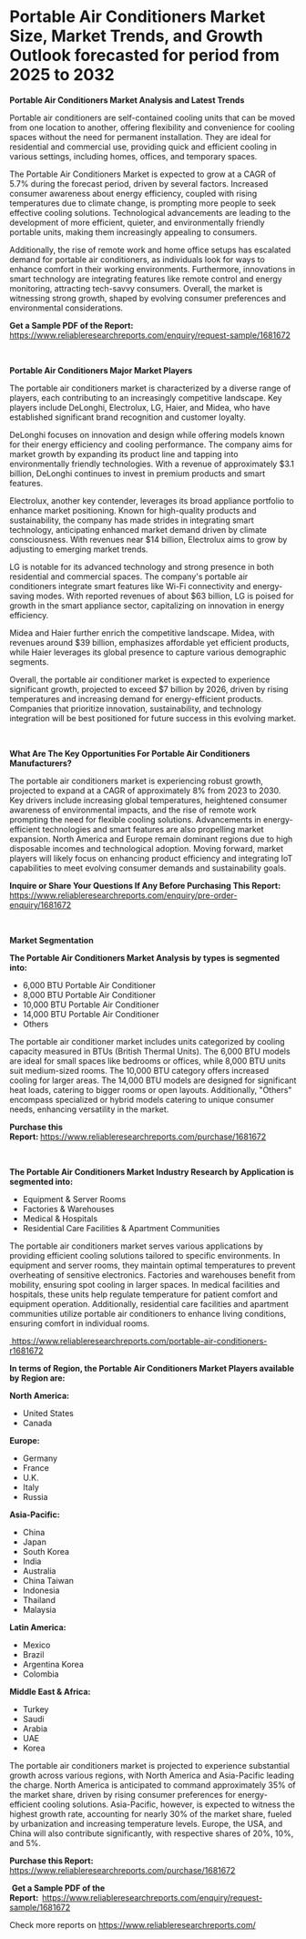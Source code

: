 <p><h1>Portable Air Conditioners Market Size, Market Trends, and Growth Outlook forecasted for period from 2025 to 2032</h1></p><p><strong>Portable Air Conditioners Market Analysis and Latest Trends</strong></p>
<p><p>Portable air conditioners are self-contained cooling units that can be moved from one location to another, offering flexibility and convenience for cooling spaces without the need for permanent installation. They are ideal for residential and commercial use, providing quick and efficient cooling in various settings, including homes, offices, and temporary spaces.</p><p>The Portable Air Conditioners Market is expected to grow at a CAGR of 5.7% during the forecast period, driven by several factors. Increased consumer awareness about energy efficiency, coupled with rising temperatures due to climate change, is prompting more people to seek effective cooling solutions. Technological advancements are leading to the development of more efficient, quieter, and environmentally friendly portable units, making them increasingly appealing to consumers.</p><p>Additionally, the rise of remote work and home office setups has escalated demand for portable air conditioners, as individuals look for ways to enhance comfort in their working environments. Furthermore, innovations in smart technology are integrating features like remote control and energy monitoring, attracting tech-savvy consumers. Overall, the market is witnessing strong growth, shaped by evolving consumer preferences and environmental considerations.</p></p>
<p><strong>Get a Sample PDF of the Report:&nbsp;</strong> <a href="https://www.reliableresearchreports.com/enquiry/request-sample/1681672?utm_campaign=2652&utm_medium=2&utm_source=Github&utm_content=ia&utm_term=24032025&utm_id=portable-air-conditioners">https://www.reliableresearchreports.com/enquiry/request-sample/1681672</a></p>
<p>&nbsp;</p>
<p><strong>Portable Air Conditioners Major Market Players</strong></p>
<p><p>The portable air conditioners market is characterized by a diverse range of players, each contributing to an increasingly competitive landscape. Key players include DeLonghi, Electrolux, LG, Haier, and Midea, who have established significant brand recognition and customer loyalty.</p><p>DeLonghi focuses on innovation and design while offering models known for their energy efficiency and cooling performance. The company aims for market growth by expanding its product line and tapping into environmentally friendly technologies. With a revenue of approximately $3.1 billion, DeLonghi continues to invest in premium products and smart features.</p><p>Electrolux, another key contender, leverages its broad appliance portfolio to enhance market positioning. Known for high-quality products and sustainability, the company has made strides in integrating smart technology, anticipating enhanced market demand driven by climate consciousness. With revenues near $14 billion, Electrolux aims to grow by adjusting to emerging market trends.</p><p>LG is notable for its advanced technology and strong presence in both residential and commercial spaces. The company's portable air conditioners integrate smart features like Wi-Fi connectivity and energy-saving modes. With reported revenues of about $63 billion, LG is poised for growth in the smart appliance sector, capitalizing on innovation in energy efficiency.</p><p>Midea and Haier further enrich the competitive landscape. Midea, with revenues around $39 billion, emphasizes affordable yet efficient products, while Haier leverages its global presence to capture various demographic segments.</p><p>Overall, the portable air conditioner market is expected to experience significant growth, projected to exceed $7 billion by 2026, driven by rising temperatures and increasing demand for energy-efficient products. Companies that prioritize innovation, sustainability, and technology integration will be best positioned for future success in this evolving market.</p></p>
<p>&nbsp;</p>
<p><strong>What Are The Key Opportunities For Portable Air Conditioners Manufacturers?</strong></p>
<p><p>The portable air conditioners market is experiencing robust growth, projected to expand at a CAGR of approximately 8% from 2023 to 2030. Key drivers include increasing global temperatures, heightened consumer awareness of environmental impacts, and the rise of remote work prompting the need for flexible cooling solutions. Advancements in energy-efficient technologies and smart features are also propelling market expansion. North America and Europe remain dominant regions due to high disposable incomes and technological adoption. Moving forward, market players will likely focus on enhancing product efficiency and integrating IoT capabilities to meet evolving consumer demands and sustainability goals.</p></p>
<p><strong>Inquire or Share Your Questions If Any Before Purchasing This Report:</strong> <a href="https://www.reliableresearchreports.com/enquiry/pre-order-enquiry/1681672?utm_campaign=2652&utm_medium=2&utm_source=Github&utm_content=ia&utm_term=24032025&utm_id=portable-air-conditioners">https://www.reliableresearchreports.com/enquiry/pre-order-enquiry/1681672</a></p>
<p>&nbsp;</p>
<p><strong>Market Segmentation</strong></p>
<p><strong>The Portable Air Conditioners Market Analysis by types is segmented into:</strong></p>
<p><ul><li>6,000 BTU Portable Air Conditioner</li><li>8,000 BTU Portable Air Conditioner</li><li>10,000 BTU Portable Air Conditioner</li><li>14,000 BTU Portable Air Conditioner</li><li>Others</li></ul></p>
<p><p>The portable air conditioner market includes units categorized by cooling capacity measured in BTUs (British Thermal Units). The 6,000 BTU models are ideal for small spaces like bedrooms or offices, while 8,000 BTU units suit medium-sized rooms. The 10,000 BTU category offers increased cooling for larger areas. The 14,000 BTU models are designed for significant heat loads, catering to bigger rooms or open layouts. Additionally, "Others" encompass specialized or hybrid models catering to unique consumer needs, enhancing versatility in the market.</p></p>
<p><strong>Purchase this Report:&nbsp;</strong><a href="https://www.reliableresearchreports.com/purchase/1681672?utm_campaign=2652&utm_medium=2&utm_source=Github&utm_content=ia&utm_term=24032025&utm_id=portable-air-conditioners">https://www.reliableresearchreports.com/purchase/1681672</a></p>
<p>&nbsp;</p>
<p><strong>The Portable Air Conditioners Market Industry Research by Application is segmented into:</strong></p>
<p><ul><li>Equipment & Server Rooms</li><li>Factories & Warehouses</li><li>Medical & Hospitals</li><li>Residential Care Facilities & Apartment Communities</li></ul></p>
<p><p>The portable air conditioners market serves various applications by providing efficient cooling solutions tailored to specific environments. In equipment and server rooms, they maintain optimal temperatures to prevent overheating of sensitive electronics. Factories and warehouses benefit from mobility, ensuring spot cooling in larger spaces. In medical facilities and hospitals, these units help regulate temperature for patient comfort and equipment operation. Additionally, residential care facilities and apartment communities utilize portable air conditioners to enhance living conditions, ensuring comfort in individual rooms.</p></p>
<p><a href="https://www.reliableresearchreports.com/portable-air-conditioners-r1681672?utm_campaign=2652&utm_medium=2&utm_source=Github&utm_content=ia&utm_term=24032025&utm_id=portable-air-conditioners">&nbsp;https://www.reliableresearchreports.com/portable-air-conditioners-r1681672</a></p>
<p><strong>In terms of Region, the Portable Air Conditioners Market Players available by Region are:</strong></p>
<p>
    <p> <strong> North America: </strong>
        <ul>
            <li>United States</li>
            <li>Canada</li>
        </ul>
        </p> 
    <p> <strong> Europe: </strong>
        <ul>
            <li>Germany</li>
            <li>France</li>
            <li>U.K.</li>
            <li>Italy</li>
            <li>Russia</li>
        </ul>
        </p> 
    <p> <strong> Asia-Pacific: </strong>
        <ul>
            <li>China</li>
            <li>Japan</li>
            <li>South Korea</li>
            <li>India</li>
            <li>Australia</li>
            <li>China Taiwan</li>
            <li>Indonesia</li>
            <li>Thailand</li>
            <li>Malaysia</li>
        </ul>
        </p> 
    <p> <strong> Latin America: </strong>
        <ul>
            <li>Mexico</li>
            <li>Brazil</li>
            <li>Argentina Korea</li>
            <li>Colombia</li>
        </ul>
        </p> 
    <p> <strong> Middle East & Africa: </strong>
        <ul>
            <li>Turkey</li>
            <li>Saudi</li>
            <li>Arabia</li>
            <li>UAE</li>
            <li>Korea</li>
        </ul>
    </p>
    </p>
<p><p>The portable air conditioners market is projected to experience substantial growth across various regions, with North America and Asia-Pacific leading the charge. North America is anticipated to command approximately 35% of the market share, driven by rising consumer preferences for energy-efficient cooling solutions. Asia-Pacific, however, is expected to witness the highest growth rate, accounting for nearly 30% of the market share, fueled by urbanization and increasing temperature levels. Europe, the USA, and China will also contribute significantly, with respective shares of 20%, 10%, and 5%.</p></p>
<p><strong>Purchase this Report: </strong><a href="https://www.reliableresearchreports.com/purchase/1681672?utm_campaign=2652&utm_medium=2&utm_source=Github&utm_content=ia&utm_term=24032025&utm_id=portable-air-conditioners">https://www.reliableresearchreports.com/purchase/1681672</a></p>
<p>&nbsp;<strong>Get a Sample PDF of the Report:&nbsp;&nbsp;</strong><a href="https://www.reliableresearchreports.com/enquiry/request-sample/1681672?utm_campaign=2652&utm_medium=2&utm_source=Github&utm_content=ia&utm_term=24032025&utm_id=portable-air-conditioners">https://www.reliableresearchreports.com/enquiry/request-sample/1681672</a></p>
<p><strong></strong></p>
<p>Check more reports on <a href="https://www.reliableresearchreports.com/?utm_campaign=2652&utm_medium=2&utm_source=Github&utm_content=ia&utm_term=24032025&utm_id=portable-air-conditioners">https://www.reliableresearchreports.com/</a></p>